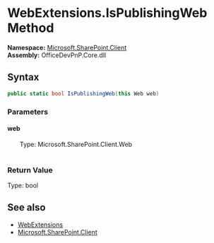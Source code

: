 # WebExtensions.IsPublishingWeb Method  
  

**Namespace:** [Microsoft.SharePoint.Client](Microsoft.SharePoint.Client.md)  
**Assembly:** OfficeDevPnP.Core.dll  
## Syntax
```C#
public static bool IsPublishingWeb(this Web web)
```
### Parameters
#### web  
&emsp;&emsp;Type: Microsoft.SharePoint.Client.Web  
&emsp;&emsp;  

  

### Return Value
Type: bool  

## See also
- [WebExtensions](Microsoft.SharePoint.Client.WebExtensions.md) 
- [Microsoft.SharePoint.Client](Microsoft.SharePoint.Client.md) 

